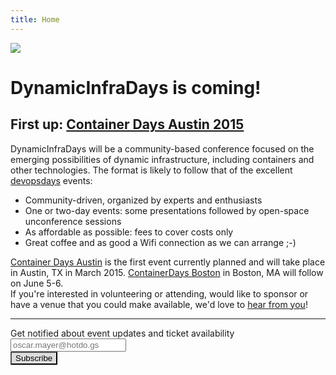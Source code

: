 ```yaml
---
title: Home
---
```


<img src="http://dynamicinfradays.org/img/logo.png" style="margin-left:auto;margin-right:auto;display:block">

# DynamicInfraDays is coming!
## First up: **[Container Days Austin 2015](http://dynamicinfradays.org/events/2015-austin/)**

DynamicInfraDays will be a community-based conference focused on the emerging possibilities of dynamic infrastructure, including containers and other technologies. The format is likely to follow that of the excellent [devopsdays](http://devopsdays.org/) events:

* Community-driven, organized by experts and enthusiasts
* One or two-day events: some presentations followed by open-space unconference sessions
* As affordable as possible: fees to cover costs only
* Great coffee and as good a Wifi connection as we can arrange ;-)

[Container Days Austin](http://dynamicinfradays.org/events/2015-austin/) is the first event currently planned and will take place in Austin, TX in March 2015. [ContainerDays Boston](http://dynamicinfradays.org/events/2015-boston/) in Boston, MA will follow on June 5-6.  
If you're interested in volunteering or attending, would like to sponsor or have a venue that you could make available, we'd love to [hear from you](mailto:info@dynamicinfradays.org)!

-----

<!-- Begin MailChimp Signup Form -->
<div id="mc_embed_signup">
<form action="//random.us10.list-manage.com/subscribe/post?u=27ad0ec0e040d8cb661d8d360&amp;id=3f2148763f" method="post" id="mc-embedded-subscribe-form" name="mc-embedded-subscribe-form" class="validate" target="_blank" novalidate>
    <div id="mc_embed_signup_scroll">
<label>Get notified about event updates and ticket availability</label>
<div class="mc-field-group">
  <input type="email" value="" name="EMAIL" class="required email" placeholder="oscar.mayer@hotdo.gs" id="mce-EMAIL">
</div>
  <div id="mce-responses" class="clear">
    <div class="response" id="mce-error-response" style="display:none"></div>
    <div class="response" id="mce-success-response" style="display:none"></div>
  </div>    <!-- real people should not fill this in and expect good things - do not remove this or risk form bot signups-->
    <div style="position: absolute; left: -5000px;"><input type="text" name="b_27ad0ec0e040d8cb661d8d360_3f2148763f" tabindex="-1" value=""></div>
    <style> #mc_embed_signup .button {background:#ddd}</style><input type="submit" value="Subscribe" name="subscribe" id="mc-embedded-subscribe" class="button">
    </div>
</form>
</div>
<!--End mc_embed_signup-->

